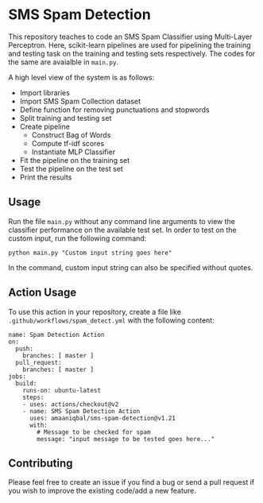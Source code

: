 # SMS Spam Detection
This repository teaches to code an SMS Spam Classifier using Multi-Layer Perceptron. Here, scikit-learn pipelines are used for pipelining the training and testing task on the training and testing sets respectively. The codes for the same are avaialble in `main.py`.

A high level view of the system is as follows:

- Import libraries
- Import SMS Spam Collection dataset
- Define function for removing punctuations and stopwords
- Split training and testing set
- Create pipeline
  - Construct Bag of Words
  - Compute tf-idf scores
  - Instantiate MLP Classifier
- Fit the pipeline on the training set
- Test the pipeline on the test set
- Print the results


## Usage
Run the file `main.py` without any command line arguments to view the classifier performance on the available test set. In order to test on the custom input, run the following command:

```
python main.py "Custom input string goes here"
```

In the command, custom input string can also be specified without quotes.


## Action Usage
To use this action in your repository, create a file like `.github/workflows/spam_detect.yml` with the following content:
```
name: Spam Detection Action
on:
  push:
    branches: [ master ]
  pull_request:
    branches: [ master ]
jobs:
  build:
    runs-on: ubuntu-latest
    steps:
    - uses: actions/checkout@v2
    - name: SMS Spam Detection Action
      uses: amaaniqbal/sms-spam-detection@v1.21
      with:
        # Message to be checked for spam
        message: "input message to be tested goes here..."
```


## Contributing
Please feel free to create an issue if you find a bug or send a pull request if you wish to improve the existing code/add a new feature. 
